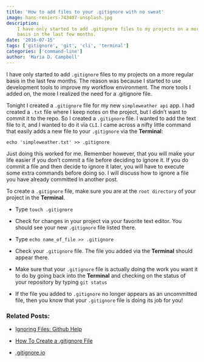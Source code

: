 ```yaml
---
title: 'How to add files to your .gitignore with no sweat'
image: hans-reniers-743407-unsplash.jpg
description:
    I have only started to add .gitignore files to my projects on a more regular
    basis in the last few months.
date: '2016-07-15'
tags: ['gitignore', 'git', 'cli', 'terminal']
categories: ['command-line']
author: 'Maria D. Campbell'
---
```


I have only started to add `.gitignore` files to my projects on a more regular
basis in the last few months. The reason was because I started to use
development tools to improve my workflow environment. The more tools I added on,
the more I realized the need for a .gitignore file.

Tonight I created a `.gitignore` file for my new `simpleweather api` app. I had
created a `.txt` file where I keep notes on the project, but I didn’t want to
commit it to the repo. So I created a `.gitignore` file. I wanted to add the
text file to it, and I wanted to do it via `CLI`. I came across a nifty little
command that easily adds a new file to your `.gitignore` via the **Terminal**:

```shell
echo 'simpleweather.txt' >> .gitignore
```

Just doing this worked for me. Remember however, that you will make your life
easier if you don’t commit a file before deciding to ignore it. If you do commit
a file and then decide to ignore it later, you will have to execute some extra
commands before doing so. I will discuss how to ignore a file you have already
committed in another post.

To create a `.gitignore` file, make sure you are at the `root directory` of your
project in the **Terminal**.

-   Type `touch .gitignore`

-   Check for changes in your project via your favorite text editor. You should
    see your new `.gitignore` file listed there.

-   Type `echo name_of_file >> .gitignore`

-   Check your `.gitignore` file. The file you added via the **Terminal** should
    appear there.

-   Make sure that your `.gitignore` file is actually doing the work you want it
    to do by going back into the **Terminal** and checking on the status of your
    repository by typing `git status`

-   If the file you added to `.gitignore` no longer appears as an uncommitted
    file, then you know that your `.gitignore` file is doing its job for you!

### Related Posts:

-   [Ignoring Files: Github Help](https://help.github.com/en/articles/ignoring-files)

-   [How To Create a .gitignore File](https://stackoverflow.com/questions/10744305/how-to-create-gitignore-file)

-   [.gitignore.io](.gitignore.io)
